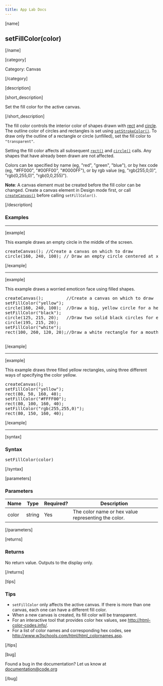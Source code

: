 ```yaml
---
title: App Lab Docs
---
```


[name]

## setFillColor(color)

[/name]


[category]

Category: Canvas

[/category]

[description]

[short_description]

Set the fill color for the active canvas.

[/short_description]

The fill color controls the interior color of shapes drawn with [rect](/applab/docs/rect) and [circle](/applab/docs/circle). The outline color of circles and rectangles is set using [`setStrokeColor()`](/applab/docs/setStrokeColor). To draw only the outline of a rectangle or circle (unfilled), set the fill color to `"transparent"`.

Setting the fill color affects all subsequent [`rect()`](/applab/docs/rect) and [`circle()`](/applab/docs/circle) calls. Any shapes that have already been drawn are not affected.

Colors can be specified by name (eg, "red", "green", "blue"), or by hex code (eg, "#FF000", "#00FF00", "#0000FF"), or by rgb value (eg, "rgb(255,0,0)", "rgb(0,255,0)", "rgb(0,0,255)").

**Note**: A canvas element must be created before the fill color can be changed. Create a canvas element in Design mode first, or call [`createCanvas()`](/applab/docs/createCanvas) before calling `setFillColor()`.

[/description]

### Examples
____________________________________________________

[example]

This example draws an empty circle in the middle of the screen.

<pre>
createCanvas(); //Create a canvas on which to draw
circle(160, 240, 100); // Draw an empty circle centered at x:160 y:240
</pre>

[/example]

____________________________________________________

[example]

This example draws a worried emoticon face using filled shapes.

<pre>
createCanvas();         //Create a canvas on which to draw
setFillColor("yellow");
circle(160, 240, 100);  //Draw a big, yellow circle for a head
setFillColor("black");
circle(125, 215, 20);   //Draw two solid black circles for eyes
circle(195, 215, 20);
setFillColor("white");
rect(100, 260, 120, 20);//Draw a white rectangle for a mouth

</pre>

[/example]

____________________________________________________

[example]

This example draws three filled yellow rectangles, using three different ways of specifying the color yellow.

<pre>
createCanvas();
setFillColor("yellow");
rect(80, 50, 160, 40);
setFillColor("#FFFF00");
rect(80, 100, 160, 40);
setFillColor("rgb(255,255,0)");
rect(80, 150, 160, 40);
</pre>

[/example]

____________________________________________________

[syntax]

### Syntax
<pre>
setFillColor(color)
</pre>

[/syntax]

[parameters]

### Parameters

| Name  | Type | Required? | Description |
|-------|------|-----------|-------------|
| color | string | Yes | The color name or hex value representing the color.  |

[/parameters]

[returns]

### Returns
No return value. Outputs to the display only.

[/returns]

[tips]

### Tips
- `setFillColor` only affects the active canvas. If there is more than one canvas, each one can have a different fill color.
- When a new canvas is created, its fill color will be transparent.
- For an interactive tool that provides color hex values, see http://html-color-codes.info/.
- For a list of color names and corresponding hex codes, see http://www.w3schools.com/html/html_colornames.asp.

[/tips]

[bug]

Found a bug in the documentation? Let us know at documentation@code.org

[/bug]
